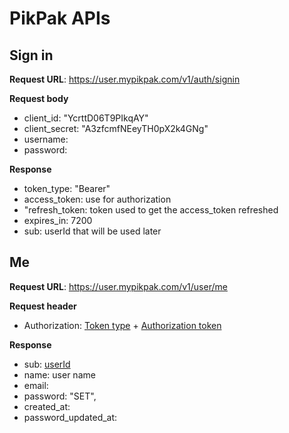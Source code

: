 # PikPak APIs

## Sign in

**Request URL**: https://user.mypikpak.com/v1/auth/signin

**Request body**

- client_id: "YcrttD06T9PIkqAY"
- client_secret: "A3zfcmfNEeyTH0pX2k4GNg"
- username: 
- password: 

**<a name="Sign_in_response">Response</a>**

- <a name="Authorization_token_type">token_type</a>: "Bearer"
- <a name="Authorization_token">access_token</a>: use for authorization
- <a name="Refresh_token">"refresh_token</a>: token used to get the access_token refreshed
- expires_in: 7200
- <a name="userId">sub</a>: userId that will be used later

## Me

**Request URL**: https://user.mypikpak.com/v1/user/me

**Request header**

- Authorization: [Token type](#Authorization_token_type) + [Authorization token](#Authorization_token)

**Response**

- sub: [userId](#userId)
- name: user name
- email: 
- password: "SET",
- created_at: 
- password_updated_at: 
